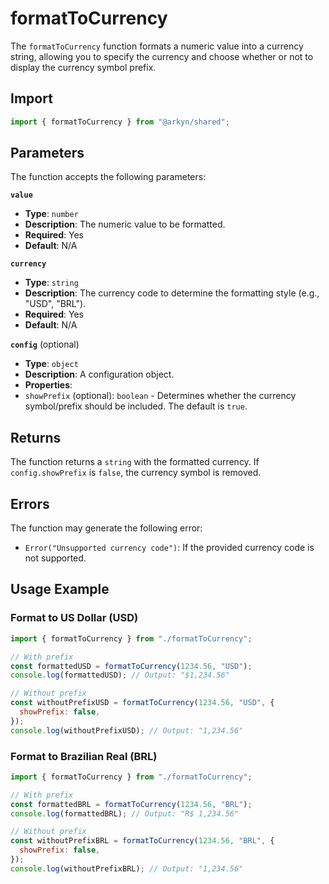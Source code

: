 # formatToCurrency

The `formatToCurrency` function formats a numeric value into a currency string, allowing you to specify the currency and choose whether or not to display the currency symbol prefix.

## Import

```ts
import { formatToCurrency } from "@arkyn/shared";
```

## Parameters

The function accepts the following parameters:

**`value`**

- **Type**: `number`
- **Description**: The numeric value to be formatted.
- **Required**: Yes
- **Default**: N/A

**`currency`**

- **Type**: `string`
- **Description**: The currency code to determine the formatting style (e.g., "USD", "BRL").
- **Required**: Yes
- **Default**: N/A

**`config`** (optional)

- **Type**: `object`
- **Description**: A configuration object.
- **Properties**:
- `showPrefix` (optional): `boolean` - Determines whether the currency symbol/prefix should be included. The default is `true`.

## Returns

The function returns a `string` with the formatted currency. If `config.showPrefix` is `false`, the currency symbol is removed.

## Errors

The function may generate the following error:

- `Error("Unsupported currency code")`: If the provided currency code is not supported.

## Usage Example

### Format to US Dollar (USD)

```javascript
import { formatToCurrency } from "./formatToCurrency";

// With prefix
const formattedUSD = formatToCurrency(1234.56, "USD");
console.log(formattedUSD); // Output: "$1,234.56"

// Without prefix
const withoutPrefixUSD = formatToCurrency(1234.56, "USD", {
  showPrefix: false,
});
console.log(withoutPrefixUSD); // Output: "1,234.56"
```

### Format to Brazilian Real (BRL)

```javascript
import { formatToCurrency } from "./formatToCurrency";

// With prefix
const formattedBRL = formatToCurrency(1234.56, "BRL");
console.log(formattedBRL); // Output: "R$ 1,234.56"

// Without prefix
const withoutPrefixBRL = formatToCurrency(1234.56, "BRL", {
  showPrefix: false,
});
console.log(withoutPrefixBRL); // Output: "1,234.56"
```
